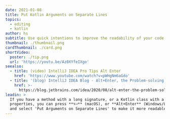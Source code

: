 ```yaml
---
date: 2021-01-08
title: Put Kotlin Arguments on Separate Lines
topics:
  - editing
  - kotlin
author: hs
subtitle: Use quick intentions to improve the readability of your code
thumbnail: ./thumbnail.png
cardThumbnail: ./card.png
shortVideo:
  poster: ./tip.png
  url: 'https://youtu.be/Az0XYfeIXgo'
seealso:
  - title: (video) IntelliJ IDEA Pro Tips Alt Enter
    href: 'https://www.youtube.com/watch?v=pWHgNm6aGdo'
  - title: '(blog) IntelliJ IDEA Blog - Alt+Enter, the Problem-solving Shortcut'
    href: >-
      https://blog.jetbrains.com/idea/2020/08/alt-enter-the-problem-solving-shortcut/
leadin: >
  If you have a method with a long signature, or a Kotlin class with a lot of
  properties, you can press **⌥⏎** (macOS), or **Alt+Enter** (Windows/Linux),
  and select 'Put Arguments on Separate Lines' to make it more readable.
---
```


